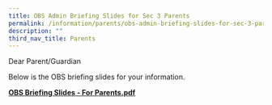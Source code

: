 ```yaml
---
title: OBS Admin Briefing Slides for Sec 3 Parents
permalink: /information/parents/obs-admin-briefing-slides-for-sec-3-parents/
description: ""
third_nav_title: Parents
---
```

Dear Parent/Guardian  
  
Below is the OBS briefing slides for your information.  
  
[**OBS Briefing Slides - For Parents.pdf**](/files/OBS%20Briefing%20Slides%20-%20For%20Parents.pdf)